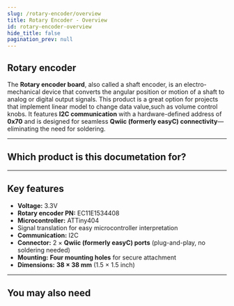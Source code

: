 ```yaml
---
slug: /rotary-encoder/overview
title: Rotary Encoder - Overview
id: rotary-encoder-overview
hide_title: false
pagination_prev: null
---
```


## Rotary encoder

The **Rotary encoder board**, also called a shaft encoder, is an electro-mechanical device that converts the angular position or motion of a shaft to analog or digital output signals. This product is a great option for projects that implement linear model to change data value,such as volume control knobs. It features **I2C communication** with a hardware-defined address of **0x70** and is designed for seamless **Qwiic (formerly easyC) connectivity**—eliminating the need for soldering.

<CenteredImage src="/img/rotary-encoder/333188.jpg" alt="Rotary encoder board with easyC" caption="Rotary encoder board with easyC" />

---

## Which product is this documetation for?

<QuickLink 
  title="Rotary encoder board with easyC" 
  description="333188"
  url="https://soldered.com/product/rotary-encoder-board-with-easyc/"
  image="/img/rotary-encoder/333188.jpg" 
/>

---

## Key features

- **Voltage:** 3.3V
- **Rotary encoder PN:** EC11E1534408
- **Microcontroller:** ATTiny404
- Signal translation for easy microcontroller interpretation
- **Communication:** I2C
- **Connector:** 2 × **Qwiic (formerly easyC) ports** (plug-and-play, no soldering needed)  
- **Mounting:** **Four mounting holes** for secure attachment  
- **Dimensions:** **38 × 38 mm** (1.5 × 1.5 inch)  

---

## You may also need

<QuickLink 
  title="Qwiic cable" 
  description="Qwiic (formerly easyC) compatible cables with connectors on both ends, available in various lengths."
  url="https://soldered.com/product/easyc-cable/"
  image="/img/333311.webp" 
/>  